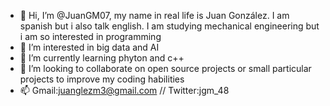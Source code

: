 - 👋 Hi, I’m @JuanGM07, my name in real life is Juan González. I am spanish but i also talk english. I am studying mechanical engineering but i am so interested in     programming
- 👀 I’m interested in big data and AI
- 🌱 I’m currently learning phyton and c++
- 💞️ I’m looking to collaborate on open source projects or small particular projects to improve my coding habilities
- 📫 Gmail:juanglezm3@gmail.com // Twitter:jgm_48

<!---
JuanGM07/JuanGM07 is a ✨ special ✨ repository because its `README.md` (this file) appears on your GitHub profile.
You can click the Preview link to take a look at your changes.
--->

